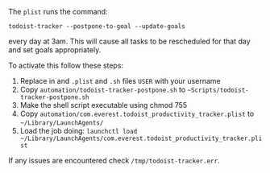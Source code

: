 The `plist` runs the command:

```
todoist-tracker --postpone-to-goal --update-goals
```

every day at 3am. This will cause all tasks to be rescheduled for that day and set goals appropriately. 

To activate this follow these steps:
1. Replace in and `.plist` and `.sh` files `USER` with your username
1. Copy `automation/todoist-tracker-postpone.sh` to `~Scripts/todoist-tracker-postpone.sh`
1. Make the shell script executable using chmod 755
1. Copy `automation/com.everest.todoist_productivity_tracker.plist` to `~/Library/LaunchAgents/`
1. Load the job doing: `launchctl load ~/Library/LaunchAgents/com.everest.todoist_productivity_tracker.plist`

If any issues are encountered check `/tmp/todoist-tracker.err`.